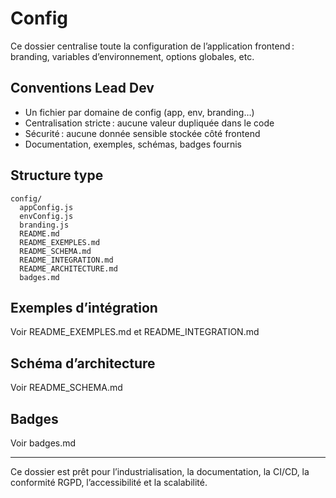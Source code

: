 # Config

Ce dossier centralise toute la configuration de l’application frontend : branding, variables d’environnement, options globales, etc.

## Conventions Lead Dev
- Un fichier par domaine de config (app, env, branding…)
- Centralisation stricte : aucune valeur dupliquée dans le code
- Sécurité : aucune donnée sensible stockée côté frontend
- Documentation, exemples, schémas, badges fournis

## Structure type
```
config/
  appConfig.js
  envConfig.js
  branding.js
  README.md
  README_EXEMPLES.md
  README_SCHEMA.md
  README_INTEGRATION.md
  README_ARCHITECTURE.md
  badges.md
```

## Exemples d’intégration
Voir README_EXEMPLES.md et README_INTEGRATION.md

## Schéma d’architecture
Voir README_SCHEMA.md

## Badges
Voir badges.md

---

Ce dossier est prêt pour l’industrialisation, la documentation, la CI/CD, la conformité RGPD, l’accessibilité et la scalabilité.
